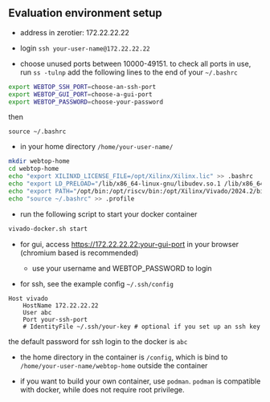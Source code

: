 ## Evaluation environment setup

- address in zerotier: 172.22.22.22

- login `ssh your-user-name@172.22.22.22`

- choose unused ports between 10000-49151. to check all ports in use, run `ss -tulnp`
add the following lines to the end of your `~/.bashrc`
```bash
export WEBTOP_SSH_PORT=choose-an-ssh-port
export WEBTOP_GUI_PORT=choose-a-gui-port
export WEBTOP_PASSWORD=choose-your-password
```
then
```
source ~/.bashrc
```

- in your home directory `/home/your-user-name/`
```bash
mkdir webtop-home
cd webtop-home
echo "export XILINXD_LICENSE_FILE=/opt/Xilinx/Xilinx.lic" >> .bashrc
echo "export LD_PRELOAD="/lib/x86_64-linux-gnu/libudev.so.1 /lib/x86_64-linux-gnu/libselinux.so.1 /lib/x86_64-linux-gnu/libz.so.1 /lib/x86_64-linux-gnu/libgdk-x11-2.0.so.0"" >> .bashrc
echo "export PATH="/opt/bin:/opt/riscv/bin:/opt/Xilinx/Vivado/2024.2/bin/:$HOME/.local/bin:$PATH"" >> .bashrc
echo "source ~/.bashrc" >> .profile
```

- run the following script to start your docker container
```bash
vivado-docker.sh start
```

- for gui, access https://172.22.22.22:your-gui-port in your browser (chromium based is recommended)
  - use your username and WEBTOP_PASSWORD to login

- for ssh, see the example config `~/.ssh/config`
```
Host vivado
    HostName 172.22.22.22
    User abc
    Port your-ssh-port
    # IdentityFile ~/.ssh/your-key # optional if you set up an ssh key
```
the default password for ssh login to the docker is `abc`

- the home directory in the container is `/config`, which is bind to `/home/your-user-name/webtop-home` outside the container

- if you want to build your own container, use `podman`. `podman` is compatible with docker, while does not require root privilege.